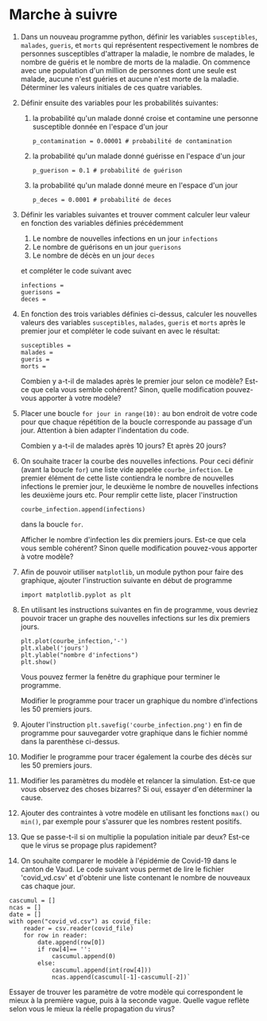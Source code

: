# Marche à suivre


1. Dans un nouveau programme python, définir les variables `susceptibles`, `malades`, `gueris`, et `morts` qui représentent respectivement le nombres de personnes susceptibles d'attraper la maladie, le nombre de malades, le nombre de guéris et le nombre de morts de la maladie. On commence avec une population d'un million de personnes dont une seule est malade, aucune n'est guéries et aucune n'est morte de la maladie. Déterminer les valeurs initiales de ces quatre variables.

1. Définir ensuite des variables pour les probabilités suivantes:

    1. la probabilité qu'un malade donné croise et contamine une personne susceptible donnée en l'espace d'un jour
        ```
        p_contamination = 0.00001 # probabilité de contamination
        ``` 
    1. la probabilité qu'un malade donné guérisse en l'espace d'un jour
        ```
        p_guerison = 0.1 # probabilité de guérison
        ``` 
    1. la probabilité qu'un malade donné meure en l'espace d'un jour
        ```
        p_deces = 0.0001 # probabilité de deces
        ```
1. Définir les variables suivantes et trouver comment calculer leur valeur en fonction des variables définies précédemment
    
    1. Le nombre de nouvelles infections en un jour `infections`
    1. Le nombre de guérisons en un jour `guerisons`
    1. Le nombre de décès en un jour  `deces`

    et compléter le code suivant avec 
    ```    
    infections = 
    guerisons = 
    deces = 
    ``` 
1. En fonction des trois variables définies ci-dessus, calculer les nouvelles valeurs des variables `susceptibles`, `malades`, `gueris` et `morts` après le premier jour et compléter le code suivant en avec le résultat:
    ```
    susceptibles = 
    malades = 
    gueris = 
    morts = 
    ```
    Combien y a-t-il de malades après le premier jour selon ce modèle? Est-ce que cela vous semble cohérent? Sinon, quelle modification pouvez-vous apporter à votre modèle?

1. Placer une boucle `for jour in range(10):` au bon endroit de votre code pour que chaque répétition de la boucle corresponde au passage d'un jour. Attention à bien adapter l'indentation du code. 
    
    Combien y a-t-il de malades après 10 jours? Et après 20 jours?

1. On souhaite tracer la courbe des nouvelles infections. Pour ceci définir (avant la boucle `for`) une liste vide appelée `courbe_infection`. Le premier élément de cette liste contiendra le nombre de nouvelles infections le premier jour, le deuxième le nombre de nouvelles infections les deuxième jours etc. 
Pour remplir cette liste, placer l'instruction 
    ```
    courbe_infection.append(infections) 
    ```
    dans la boucle `for`. 
    
    Afficher le nombre d'infection les dix premiers jours. Est-ce que cela vous semble cohérent? Sinon quelle modification pouvez-vous apporter à votre modèle?

1. Afin de pouvoir utiliser `matplotlib`, un module python pour faire des graphique, ajouter l'instruction suivante en début de programme 
    ```
    import matplotlib.pyplot as plt
    ````
1. En utilisant les instructions suivantes en fin de programme, vous devriez pouvoir tracer un graphe des nouvelles infections sur les dix premiers jours.
    ```
    plt.plot(courbe_infection,'-')
    plt.xlabel('jours')
    plt.ylable("nombre d'infections")
    plt.show()
    ```
    Vous pouvez fermer la fenêtre du graphique pour terminer le programme. 

    Modifier le programme pour tracer un graphique du nombre d'infections les 50 premiers jours. 
1. Ajouter l'instruction `plt.savefig('courbe_infection.png')` en fin de programme pour sauvegarder votre graphique dans le fichier nommé dans la parenthèse ci-dessus. 
1. Modifier le programme pour tracer également la courbe des décès sur les 50 premiers jours.

1. Modifier les paramètres du modèle et relancer la simulation. Est-ce que vous observez des choses bizarres? Si oui, essayer d'en déterminer la cause.

1. Ajouter des contraintes à votre modèle en utilisant les fonctions `max()` ou `min()`, par exemple pour s'assurer que les nombres restent positifs. 

1. Que se passe-t-il si on multiplie la population initiale par deux? Est-ce que le virus se propage plus rapidement? 

1. On souhaite comparer le modèle à l'épidémie de Covid-19 dans le canton de Vaud. Le code suivant vous permet de lire le fichier 'covid_vd.csv' et d'obtenir une liste contenant le nombre de nouveaux cas chaque jour. 
```
cascumul = []
ncas = []
date = []
with open("covid_vd.csv") as covid_file:
    reader = csv.reader(covid_file)
    for row in reader:
        date.append(row[0])
        if row[4]== '':
            cascumul.append(0)
        else:
            cascumul.append(int(row[4]))
            ncas.append(cascumul[-1]-cascumul[-2])`

``` 
Essayer de trouver les paramètre de votre modèle qui correspondent le mieux à la première vague, puis à la seconde vague. Quelle vague reflète selon vous le mieux la réelle propagation du virus? 
